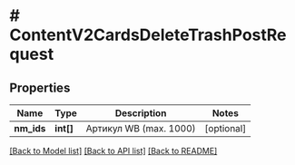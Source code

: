 # # ContentV2CardsDeleteTrashPostRequest

## Properties

Name | Type | Description | Notes
------------ | ------------- | ------------- | -------------
**nm_ids** | **int[]** | Артикул WB (max. 1000) | [optional]

[[Back to Model list]](../../README.md#models) [[Back to API list]](../../README.md#endpoints) [[Back to README]](../../README.md)
